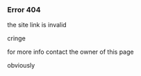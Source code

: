 ### Error 404
the site link is invalid

cringe

for more info contact the owner of this page

obviously
